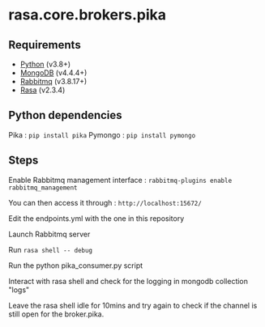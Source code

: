 # rasa.core.brokers.pika

## Requirements

   - [Python](https://www.python.org/) (v3.8+)
   - [MongoDB](https://mongodb.com/) (v4.4.4+)
   - [Rabbitmq](https://www.rabbitmq.com/download.html) (v3.8.17+)
   - [Rasa](https://rasa.com/docs/rasa/installation/) (v2.3.4)
    
       
## Python dependencies

   Pika : `pip install pika`
   Pymongo : `pip install pymongo`
   
## Steps

   Enable Rabbitmq management interface : `rabbitmq-plugins enable rabbitmq_management`
   
   You can then access it through : `http://localhost:15672/`
   
   Edit the endpoints.yml with the one in this repository

   Launch Rabbitmq server
   
   Run `rasa shell -- debug`
   
   Run the python pika_consumer.py script
   
   Interact with rasa shell and check for the logging in mongodb collection "logs"
   
   Leave the rasa shell idle for 10mins and try again to check if the channel is still open for the broker.pika.
   
